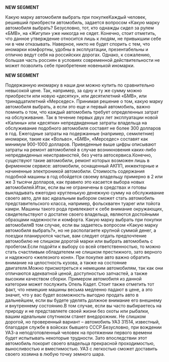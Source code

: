 **NEW SEGMENT**

﻿Какую марку автомобиля выбрать при покупкеКаждый человек, решивший приобрести автомобиль, задается вопросом «Какую марку автомобиля выбрать? Безусловно, тот, кто однажды сидел за рулем «БМВ», на «Жигули» уже никогда не сядет. Конечно, стоит отметить, что данное утверждение относится лишь к людям, не привыкшим себе ни в чем отказывать. Наверное, никто не будет спорить с тем, что иномарки комфортны, удобны в эксплуатации, презентабельны и отлично ведут себя на российских дорогах.  Однако, к сожалению, большая часть россиян в условиях современной действительности не может позволить себе приобретение новенькой иномарки. 

**NEW SEGMENT**

 Подержанную иномарку в наши дни можно купить по сравнительно невысокой цене.  Так, например, за одну и ту же сумму можно приобрести или новую «десятку», или десятилетний «БМВ», или тринадцатилетний «Мерседес». Принимая решение о том, какую марку автомобиля выбрать, а если это еще и первый автомобиль, важно помнить о том, что каждый автомобиль требует определенных затрат на обслуживание. Так в течение первых двух лет эксплуатации новой «Калины» или «десятки» непредвиденные затраты владельца на обслуживание подобного автомобиля составят не более 300 долларов в год. Ежегодные затраты на подержанные (например, семилетние) иномарки, такие как «Вольво», «БМВ», «Мерседес» составят как минимум 900-1000 долларов.  Приведенные выше цифры описывают затраты на ремонт автомобилей в случае возникновения каких-либо непредвиденных неисправностей, без учета автосервиса.Конечно, существуют такие автомобили, ремонт которых возможен лишь в фирменном сервисе: автомобили, оснащенный АКПП, инжекторные и начиненные электроникой автомобили.  Стоимость содержания подобной машины в год обойдется своему владельцу примерно в 2 или же 3 тысячи долларов, как правило это касается выбора новых автомобилей.Итак, если вы не ограничены в средствах и готовы выкладывать ежегодно кругленькую денежную сумму на обслуживание своего авто, для вас идеальным выбором сможет стать автомобиль представительского класса, например, фольскваген туарег или тойота камри. Машины такого рода привлекают к себе внимание окружающих, свидетельствуют о достатке своего владельца, являются достойными образцами надежности и комфорта. Какую марку выбрать при покупки автомобиляВ том случае, если вы задаетесь вопросом «Какую марку автомобиля выбрать?», но не располагаете крупной суммой денег, а поездки планируются частые, вам следует отдать предпочтение автомобилю не слишком дорогой марки или выбрать автомобиль с пробегом.Если подойти к выбору со всей ответственностью, то можно стать счастливым обладателем не слишком престижного, зато верного и надежного «железного коня».  При покупке авто важно обратить внимание на целостность кузова, а также на состояние двигателя.Можно присмотреться к немецким автомобилям, так как они отличаются адекватной ценой, доступностью запчастей, а также высоким качеством сборки.  Примером автомобиля из данной категории может послужить Опель Кадет.  Стоит также отметить тот факт, что немецкие машины весьма медленно падают в цене, а это значит, что у вас будет возможность выгодно продать авто в дальнейшем, если вы будете уделять должное внимание его внешнему и внутреннему состоянию.В том случае, если вы часто выбираетесь на природу и не представляете своей жизни без охоты или рыбалки, вашим идеальным спутником станет внедорожник. Не слишком дорогой, но проверенный вариант – автомобиль УАЗ 31514, известный, благодаря службе в войсках бывшего СССР.Безусловно, при вождении УАЗ-а неподготовленный человек на протяжении первого времени будет испытывать некоторые трудности. Зато впоследствии этот автомобиль покорит своего владельца прекрасной проходимостью, выносливостью и вместимостью. УАЗ с легкостью сможет доставить своего хозяина в любую точку земного шара. 

